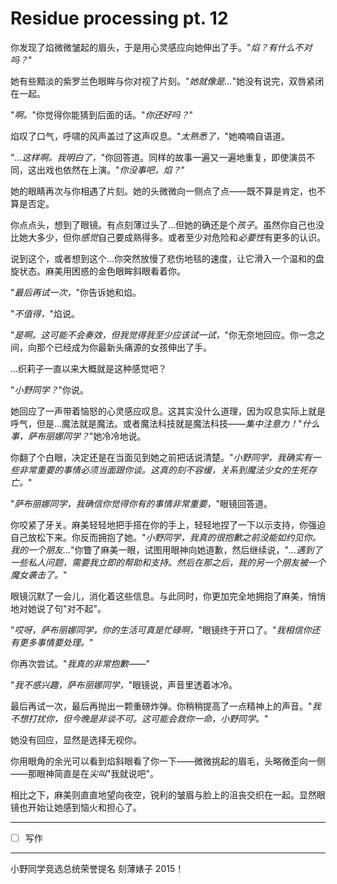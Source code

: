 # Residue processing pt. 12

你发现了焰微微皱起的眉头，于是用心灵感应向她伸出了手。"*焰？有什么不对吗？*"

她有些黯淡的紫罗兰色眼眸与你对视了片刻。"*她就像是...*"她没有说完，双唇紧闭在一起。

"*啊。*"你觉得你能猜到后面的话。"*你还好吗？*"

焰叹了口气，呼啸的风声盖过了这声叹息。"*太熟悉了，*"她喃喃自语道。

"*...这样啊。我明白了，*"你回答道。同样的故事一遍又一遍地重复，即使演员不同，这出戏也依然在上演。"*你没事吧，焰？*"

她的眼睛再次与你相遇了片刻。她的头微微向一侧点了点——既不算是肯定，也不算是否定。

你点点头，想到了眼镜。有点刻薄过头了...但她的确还是个*孩子*。虽然你自己也没比她大多少，但你*感觉*自己要成熟得多。或者至少对危险和*必要性*有更多的认识。

说到这个，或者想到这个...你突然放慢了悲伤地毯的速度，让它滑入一个温和的盘旋状态。麻美用困惑的金色眼眸斜眼看着你。

"*最后再试一次，*"你告诉她和焰。

"*不值得，*"焰说。

"*是啊。这可能不会奏效，但我觉得我至少应该试一试，*"你无奈地回应。你一念之间，向那个已经成为你最新头痛源的女孩伸出了手。

...织莉子一直以来大概就是这种感觉吧？

"*小野同学？*"你说。

她回应了一声带着恼怒的心灵感应叹息。这其实没什么道理，因为叹息实际上就是呼气，但是...魔法就是魔法。或者魔法科技就是魔法科技——*集中注意力！*"*什么事，萨布丽娜同学？*"她冷冷地说。

你翻了个白眼，决定还是在当面见到她之前把话说清楚。"*小野同学，我确实有一些非常重要的事情必须当面跟你谈。这真的刻不容缓，关系到魔法少女的生死存亡。*"

"*萨布丽娜同学，我确信你觉得你有的事情非常重要，*"眼镜回答道。

你咬紧了牙关。麻美轻轻地把手搭在你的手上，轻轻地捏了一下以示支持，你强迫自己放松下来。你反而拥抱了她。"*小野同学，我真的很抱歉之前没能如约见你。我的一个朋友...*"你瞥了麻美一眼，试图用眼神向她道歉，然后继续说，"*...遇到了一些私人问题，需要我立即的帮助和支持。然后在那之后，我的另一个朋友被一个魔女袭击了。*"

眼镜沉默了一会儿，消化着这些信息。与此同时，你更加完全地拥抱了麻美，悄悄地对她说了句"对不起"。

"*哎呀，萨布丽娜同学，你的生活可真是忙碌啊，*"眼镜终于开口了。"*我相信你还有更多事情要处理。*"

你再次尝试。"*我真的非常抱歉——*"

"*我不感兴趣，萨布丽娜同学，*"眼镜说，声音里透着冰冷。

最后再试一次，最后再抛出一颗重磅炸弹。你稍稍提高了一点精神上的声音。"*我不想打扰你，但今晚是非谈不可。这可能会救你一命，小野同学。*"

她没有回应，显然是选择无视你。

你用眼角的余光可以看到焰斜眼看了你一下——微微挑起的眉毛，头略微歪向一侧——那眼神简直是在*尖叫*"我就说吧"。

相比之下，麻美则直直地望向夜空，锐利的皱眉与脸上的沮丧交织在一起。显然眼镜也开始让她感到恼火和担心了。

---

- [ ] 写作

---

小野同学竞选总统荣誉提名 刻薄婊子 2015！
